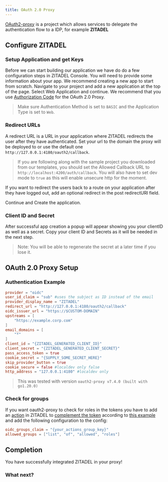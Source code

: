 ```yaml
---
title: OAuth 2.0 Proxy
---
```


<!-- //TODO Florian update this to zitadel.cloud-->

[OAuth2-proxy](https://github.com/oauth2-proxy/oauth2-proxy) is a project which allows services to delegate the authentication flow to a IDP, for example **ZITADEL**

## Configure ZITADEL

### Setup Application and get Keys

Before we can start building our application we have do do a few configuration steps in ZITADEL Console.
You will need to provide some information about your app. We recommend creating a new app to start from scratch. Navigate to your project and add a new application at the top of the page.
Select Web Application and continue.
We recommend that you use [Authorization Code](/apis/openidoauth/grant-types#authorization-code) for the OAuth 2.0 Proxy.

> Make sure Authentication Method is set to `BASIC` and the Application Type is set to `Web`.

### Redirect URLs

A redirect URL is a URL in your application where ZITADEL redirects the user after they have authenticated. Set your url to the domain the proxy will be deployed to or use the default one `http://127.0.0.1:4180/oauth2/callback`.

> If you are following along with the sample project you downloaded from our templates, you should set the Allowed Callback URL to `http://localhost:4200/auth/callback`. You will also have to set dev mode to `true` as this will enable unsecure http for the moment.

If you want to redirect the users back to a route on your application after they have logged out, add an optional redirect in the post redirectURI field.

Continue and Create the application.

### Client ID and Secret

After successful app creation a popup will appear showing you your clientID as well as a secret.
Copy your client ID and Secrets as it will be needed in the next step.

> Note: You will be able to regenerate the secret at a later time if you lose it.

## OAuth 2.0 Proxy Setup

### Authentication Example

```toml
provider = "oidc"
user_id_claim = "sub" #uses the subject as ID instead of the email
provider_display_name = "ZITADEL"
redirect_url = "http://127.0.0.1:4180/oauth2/callback"
oidc_issuer_url = "https://$CUSTOM-DOMAIN"
upstreams = [
    "https://example.corp.com"
]
email_domains = [
    "*"
]
client_id = "{ZITADEL_GENERATED_CLIENT_ID}"
client_secret = "{ZITADEL_GENERATED_CLIENT_SECRET}"
pass_access_token = true
cookie_secret = "{SUPPLY_SOME_SECRET_HERE}"
skip_provider_button = true
cookie_secure = false #localdev only false
http_address = "127.0.0.1:4180" #localdev only
```

> This was tested with version `oauth2-proxy v7.4.0 (built with go1.20.0)`

### Check for groups

If you want oauth2-proxy to check for roles in the tokens you have to add an [action](/docs/apis/actions/introduction) in ZITADEL to [complement the token](/docs/apis/actions/complement-token) according to [this example](https://github.com/zitadel/actions/blob/main/examples/custom_roles.js) and add the following configuration to the config:

```toml
oidc_groups_claim = "{your_actions_group_key}"
allowed_groups = ["list", "of", "allowed", "roles"]
```

## Completion

You have successfully integrated ZITADEL in your proxy!

### What next?

